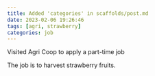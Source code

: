 ```yaml
---
title: Added 'categories' in scaffolds/post.md
date: 2023-02-06 19:26:46
tags: [agri, strawberry]
categories: job
---
```

Visited Agri Coop to apply a part-time job
<!-- more -->
The job is to harvest strawberry fruits.